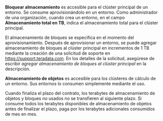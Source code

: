 **Bloquear almacenamiento** es accesible para el clúster principal de un entorno. Se consume aprovisionándolo en un entorno. Como administrador de una organización, cuando crea un entorno, en el campo **Almacenamiento total en TB**, indica el almacenamiento total para el clúster principal.

El almacenamiento de bloques se especifica en el momento del aprovisionamiento. Después de aprovisionar un entorno, se puede agregar almacenamiento de bloques al clúster principal en incrementos de 1 TB mediante la creación de una solicitud de soporte en <https://support.teradata.com>. En los detalles de la solicitud, asegúrese de escribir *agregar almacenamiento de bloques al clúster principal* en la descripción.

**Almacenamiento de objetos** es accesible para los clústeres de cálculo de un entorno. Sus entornos lo consumen simplemente mediante el uso.

Cuando finaliza el plazo del contrato, los terabytes de almacenamiento de objetos y bloques no usados no se transfieren al siguiente plazo. Si consume todos los terabytes disponibles de almacenamiento de objetos antes de finalizar el plazo, paga por los terabytes adicionales consumidos de mes en mes.
